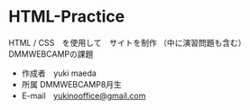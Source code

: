 # HTML-Practice 
 HTML / CSS　を使用して　サイトを制作 （中に演習問題も含む）DMMWEBCAMPの課題
 
* 作成者　yuki maeda
* 所属 DMMWEBCAMP8月生
* E-mail　yukinooffice@gmail.com

